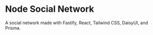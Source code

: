 # Node Social Network
A social network made with Fastify, React, Tailwind CSS, DaisyUI, and Prisma.
